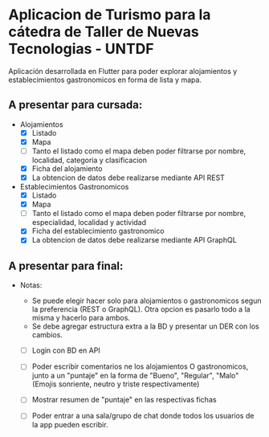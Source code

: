# Aplicacion de Turismo para la cátedra de Taller de Nuevas Tecnologias - UNTDF

Aplicación desarrollada en Flutter para poder explorar alojamientos y establecimientos gastronomicos en forma de lista y mapa.

## A presentar para cursada: 

* Alojamientos
	- [x] Listado
	- [x] Mapa
	- [ ] Tanto el listado como el mapa deben poder filtrarse por nombre, localidad, categoria y clasificacion
	- [x] Ficha del alojamiento
	- [x] La obtencion de datos debe realizarse mediante API REST
* Establecimientos Gastronomicos
	- [x] Listado
	- [x] Mapa
	- [ ] Tanto el listado como el mapa deben poder filtrarse por nombre, especialidad, localidad y actividad
	- [x] Ficha del establecimiento gastronomico
	- [x] La obtencion de datos debe realizarse mediante API GraphQL
## A presentar para final:
* Notas: 
	* Se puede elegir hacer solo para alojamientos o gastronomicos segun la preferencia (REST o GraphQL). Otra opcion es pasarlo todo a la misma y hacerlo para ambos.
	* Se debe agregar estructura extra a la BD y presentar un DER con los cambios.

	- [ ] Login con BD en API
	- [ ] Poder escribir comentarios ne los alojamientos O gastronomicos, junto a un "puntaje" en la forma de "Bueno", "Regular", "Malo" (Emojis sonriente, neutro y triste respectivamente)
	- [ ] Mostrar resumen de "puntaje" en las respectivas fichas
	- [ ] Poder entrar a una sala/grupo de chat donde todos los usuarios de la app pueden escribir.
	